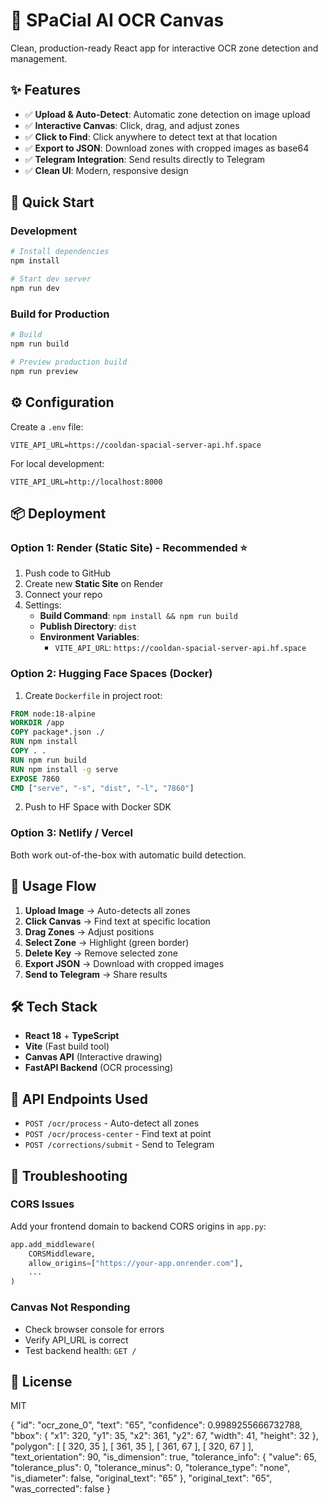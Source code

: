 # 🎨 SPaCial AI OCR Canvas

Clean, production-ready React app for interactive OCR zone detection and management.

## ✨ Features

- ✅ **Upload & Auto-Detect**: Automatic zone detection on image upload
- ✅ **Interactive Canvas**: Click, drag, and adjust zones
- ✅ **Click to Find**: Click anywhere to detect text at that location
- ✅ **Export to JSON**: Download zones with cropped images as base64
- ✅ **Telegram Integration**: Send results directly to Telegram
- ✅ **Clean UI**: Modern, responsive design

## 🚀 Quick Start

### Development

```bash
# Install dependencies
npm install

# Start dev server
npm run dev
```

### Build for Production

```bash
# Build
npm run build

# Preview production build
npm run preview
```

## ⚙️ Configuration

Create a `.env` file:

```env
VITE_API_URL=https://cooldan-spacial-server-api.hf.space
```

For local development:

```env
VITE_API_URL=http://localhost:8000
```

## 📦 Deployment

### Option 1: Render (Static Site) - Recommended ⭐

1. Push code to GitHub
2. Create new **Static Site** on Render
3. Connect your repo
4. Settings:
   - **Build Command**: `npm install && npm run build`
   - **Publish Directory**: `dist`
   - **Environment Variables**:
     - `VITE_API_URL`: `https://cooldan-spacial-server-api.hf.space`

### Option 2: Hugging Face Spaces (Docker)

1. Create `Dockerfile` in project root:
```dockerfile
FROM node:18-alpine
WORKDIR /app
COPY package*.json ./
RUN npm install
COPY . .
RUN npm run build
RUN npm install -g serve
EXPOSE 7860
CMD ["serve", "-s", "dist", "-l", "7860"]
```

2. Push to HF Space with Docker SDK

### Option 3: Netlify / Vercel

Both work out-of-the-box with automatic build detection.

## 🎯 Usage Flow

1. **Upload Image** → Auto-detects all zones
2. **Click Canvas** → Find text at specific location
3. **Drag Zones** → Adjust positions
4. **Select Zone** → Highlight (green border)
5. **Delete Key** → Remove selected zone
6. **Export JSON** → Download with cropped images
7. **Send to Telegram** → Share results

## 🛠️ Tech Stack

- **React 18** + **TypeScript**
- **Vite** (Fast build tool)
- **Canvas API** (Interactive drawing)
- **FastAPI Backend** (OCR processing)

## 📝 API Endpoints Used

- `POST /ocr/process` - Auto-detect all zones
- `POST /ocr/process-center` - Find text at point
- `POST /corrections/submit` - Send to Telegram

## 🐛 Troubleshooting

### CORS Issues
Add your frontend domain to backend CORS origins in `app.py`:

```python
app.add_middleware(
    CORSMiddleware,
    allow_origins=["https://your-app.onrender.com"],
    ...
)
```

### Canvas Not Responding
- Check browser console for errors
- Verify API_URL is correct
- Test backend health: `GET /`

## 📄 License

MIT

{
    "id": "ocr_zone_0",
    "text": "65",
    "confidence": 0.9989255666732788,
    "bbox": {
        "x1": 320,
        "y1": 35,
        "x2": 361,
        "y2": 67,
        "width": 41,
        "height": 32
    },
    "polygon": [
        [
            320,
            35
        ],
        [
            361,
            35
        ],
        [
            361,
            67
        ],
        [
            320,
            67
        ]
    ],
    "text_orientation": 90,
    "is_dimension": true,
    "tolerance_info": {
        "value": 65,
        "tolerance_plus": 0,
        "tolerance_minus": 0,
        "tolerance_type": "none",
        "is_diameter": false,
        "original_text": "65"
    },
    "original_text": "65",
    "was_corrected": false
}